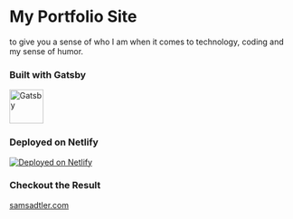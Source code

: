 # My Portfolio Site
to give you a sense of who I am when it comes to technology, coding and my sense of humor. 

### Built with Gatsby

 <a href="https://www.gatsbyjs.org">
    <img alt="Gatsby" src="https://www.gatsbyjs.org/monogram.svg" width="60" />
  </a>

### Deployed on Netlify

[![Deployed on Netlify](https://www.netlify.com/img/deploy/button.svg)](https://app.netlify.com/start/deploy?repository=https://github.com/gatsbyjs/gatsby-starter-default)

### Checkout the Result

[samsadtler.com](https://samsadtler.com)
